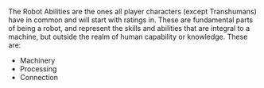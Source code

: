 The Robot Abilities are the ones all player characters (except Transhumans) have in common and will start with ratings in. These are fundamental parts of being a robot, and represent the skills and abilities that are integral to a machine, but outside the realm of human capability or knowledge. These are:
* Machinery
* Processing
* Connection
